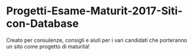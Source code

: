# Progetti-Esame-Maturit-2017-Siti-con-Database
Creato per consulenze, consigli e aiuti per i vari candidati che porteranno un sito come progetto di maturità!

